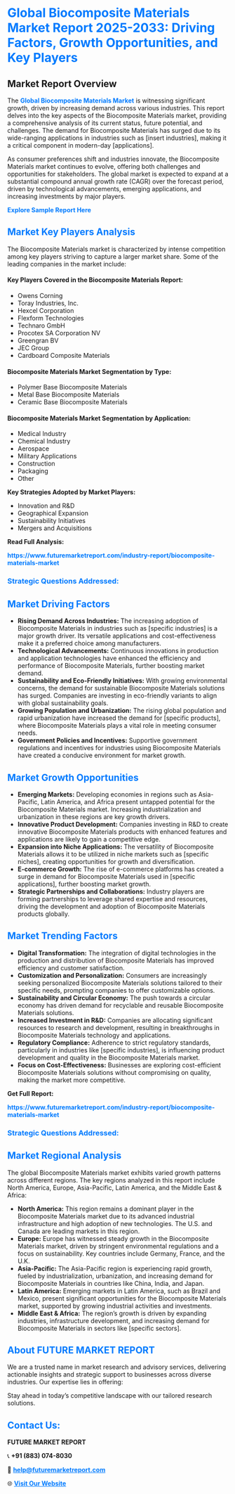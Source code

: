 <h1 style="color: #007BFF;">Global Biocomposite Materials Market Report 2025-2033: Driving Factors, Growth Opportunities, and Key Players</h1>

<section id="overview">
<h2>Market Report Overview</h2>
<p>The <a href="https://www.futuremarketreport.com/industry-report/biocomposite-materials-market" style="color: #007BFF; text-decoration: none;"><strong>Global Biocomposite Materials Market</strong></a> is witnessing significant growth, driven by increasing demand across various industries. This report delves into the key aspects of the Biocomposite Materials market, providing a comprehensive analysis of its current status, future potential, and challenges. The demand for Biocomposite Materials has surged due to its wide-ranging applications in industries such as [insert industries], making it a critical component in modern-day [applications].</p>
<p>As consumer preferences shift and industries innovate, the Biocomposite Materials market continues to evolve, offering both challenges and opportunities for stakeholders. The global market is expected to expand at a substantial compound annual growth rate (CAGR) over the forecast period, driven by technological advancements, emerging applications, and increasing investments by major players.</p>
</section>

<section id="overview">
<p><a href="https://www.futuremarketreport.com/request-sample/reportId=103493" style="color: #007BFF; text-decoration: none;"><strong>Explore Sample Report Here</strong></a></p>
</section>

<section id="key-players">
<h2 style="color: #007BFF;">Market Key Players Analysis</h2>
<p>The Biocomposite Materials market is characterized by intense competition among key players striving to capture a larger market share. Some of the leading companies in the market include:</p>
<h4>Key Players Covered in the Biocomposite Materials Report:</h4>
<ul><li>Owens Corning</li><li>Toray Industries, Inc.</li><li>Hexcel Corporation</li><li>Flexform Technologies</li><li>Technaro GmbH</li><li>Procotex SA Corporation NV</li><li>Greengran BV</li><li>JEC Group</li><li>Cardboard Composite Materials</li></ul>
<h4>Biocomposite Materials Market Segmentation by Type:</h4>
<ul><li>Polymer Base Biocomposite Materials</li><li>Metal Base Biocomposite Materials</li><li>Ceramic Base Biocomposite Materials</li></ul>

<h4>Biocomposite Materials Market Segmentation by Application:</h4>
<ul><li>Medical Industry</li><li>Chemical Industry</li><li>Aerospace</li><li>Military Applications</li><li>Construction</li><li>Packaging</li><li>Other</li></ul>
<p><strong>Key Strategies Adopted by Market Players:</strong></p>
<ul>
<li>Innovation and R&D</li>
<li>Geographical Expansion</li>
<li>Sustainability Initiatives</li>
<li>Mergers and Acquisitions</li>
</ul>
</section>

<section>
<p><strong>Read Full Analysis: </strong></p><a href="https://www.futuremarketreport.com/industry-report/biocomposite-materials-market" style="color: #007BFF; text-decoration: none;"><strong>https://www.futuremarketreport.com/industry-report/biocomposite-materials-market</strong></a>
<h3 style="color: #007BFF;">Strategic Questions Addressed:</h3>
</section>

<section id="driving-factors">
<h2 style="color: #007BFF;">Market Driving Factors</h2>
<ul>
<li><strong>Rising Demand Across Industries:</strong> The increasing adoption of Biocomposite Materials in industries such as [specific industries] is a major growth driver. Its versatile applications and cost-effectiveness make it a preferred choice among manufacturers.</li>
<li><strong>Technological Advancements:</strong> Continuous innovations in production and application technologies have enhanced the efficiency and performance of Biocomposite Materials, further boosting market demand.</li>
<li><strong>Sustainability and Eco-Friendly Initiatives:</strong> With growing environmental concerns, the demand for sustainable Biocomposite Materials solutions has surged. Companies are investing in eco-friendly variants to align with global sustainability goals.</li>
<li><strong>Growing Population and Urbanization:</strong> The rising global population and rapid urbanization have increased the demand for [specific products], where Biocomposite Materials plays a vital role in meeting consumer needs.</li>
<li><strong>Government Policies and Incentives:</strong> Supportive government regulations and incentives for industries using Biocomposite Materials have created a conducive environment for market growth.</li>
</ul>
</section>

<section id="growth-opportunities">
<h2 style="color: #007BFF;">Market Growth Opportunities</h2>
<ul>
<li><strong>Emerging Markets:</strong> Developing economies in regions such as Asia-Pacific, Latin America, and Africa present untapped potential for the Biocomposite Materials market. Increasing industrialization and urbanization in these regions are key growth drivers.</li>
<li><strong>Innovative Product Development:</strong> Companies investing in R&D to create innovative Biocomposite Materials products with enhanced features and applications are likely to gain a competitive edge.</li>
<li><strong>Expansion into Niche Applications:</strong> The versatility of Biocomposite Materials allows it to be utilized in niche markets such as [specific niches], creating opportunities for growth and diversification.</li>
<li><strong>E-commerce Growth:</strong> The rise of e-commerce platforms has created a surge in demand for Biocomposite Materials used in [specific applications], further boosting market growth.</li>
<li><strong>Strategic Partnerships and Collaborations:</strong> Industry players are forming partnerships to leverage shared expertise and resources, driving the development and adoption of Biocomposite Materials products globally.</li>
</ul>
</section>

<section id="trending-factors">
<h2 style="color: #007BFF;">Market Trending Factors</h2>
<ul>
<li><strong>Digital Transformation:</strong> The integration of digital technologies in the production and distribution of Biocomposite Materials has improved efficiency and customer satisfaction.</li>
<li><strong>Customization and Personalization:</strong> Consumers are increasingly seeking personalized Biocomposite Materials solutions tailored to their specific needs, prompting companies to offer customizable options.</li>
<li><strong>Sustainability and Circular Economy:</strong> The push towards a circular economy has driven demand for recyclable and reusable Biocomposite Materials solutions.</li>
<li><strong>Increased Investment in R&D:</strong> Companies are allocating significant resources to research and development, resulting in breakthroughs in Biocomposite Materials technology and applications.</li>
<li><strong>Regulatory Compliance:</strong> Adherence to strict regulatory standards, particularly in industries like [specific industries], is influencing product development and quality in the Biocomposite Materials market.</li>
<li><strong>Focus on Cost-Effectiveness:</strong> Businesses are exploring cost-efficient Biocomposite Materials solutions without compromising on quality, making the market more competitive.</li>
</ul>
</section>

<section>
<p><strong>Get Full Report: </strong></p><a href="https://www.futuremarketreport.com/industry-report/biocomposite-materials-market" style="color: #007BFF; text-decoration: none;"><strong>https://www.futuremarketreport.com/industry-report/biocomposite-materials-market</strong></a>
<h3 style="color: #007BFF;">Strategic Questions Addressed:</h3>
</section>


<section id="regional-analysis">
<h2 style="color: #007BFF;">Market Regional Analysis</h2>
<p>The global Biocomposite Materials market exhibits varied growth patterns across different regions. The key regions analyzed in this report include North America, Europe, Asia-Pacific, Latin America, and the Middle East & Africa:</p>
<ul>
<li><strong>North America:</strong> This region remains a dominant player in the Biocomposite Materials market due to its advanced industrial infrastructure and high adoption of new technologies. The U.S. and Canada are leading markets in this region.</li>
<li><strong>Europe:</strong> Europe has witnessed steady growth in the Biocomposite Materials market, driven by stringent environmental regulations and a focus on sustainability. Key countries include Germany, France, and the U.K.</li>
<li><strong>Asia-Pacific:</strong> The Asia-Pacific region is experiencing rapid growth, fueled by industrialization, urbanization, and increasing demand for Biocomposite Materials in countries like China, India, and Japan.</li>
<li><strong>Latin America:</strong> Emerging markets in Latin America, such as Brazil and Mexico, present significant opportunities for the Biocomposite Materials market, supported by growing industrial activities and investments.</li>
<li><strong>Middle East & Africa:</strong> The region’s growth is driven by expanding industries, infrastructure development, and increasing demand for Biocomposite Materials in sectors like [specific sectors].</li>
</ul>
</section>

<footer>
<h2 style="color: #007BFF;">About FUTURE MARKET REPORT</h2>
<p>We are a trusted name in market research and advisory services, delivering actionable insights and strategic support to businesses across diverse industries. Our expertise lies in offering:</p>

<p>Stay ahead in today’s competitive landscape with our tailored research solutions.</p>

<h2 style="color: #007BFF;">Contact Us:</h2>
<p><strong>FUTURE MARKET REPORT</strong></p>
<p>📞 <strong>+91 (883) 074-8030</strong></p>
<p>📧 <strong><a href="mailto:help@futuremarketreport.com" style="color: #007BFF;">help@futuremarketreport.com</a></strong></p>
<p>🌐 <strong><a href="https://www.futuremarketreport.com/" style="color: #007BFF;">Visit Our Website</a></strong></p>
</footer>